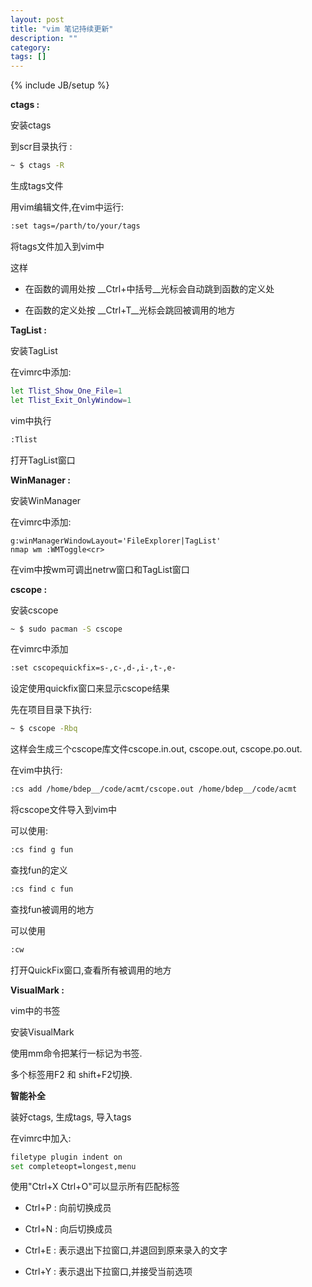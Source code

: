 ```yaml
---
layout: post
title: "vim 笔记持续更新"
description: ""
category: 
tags: []
---
```

{% include JB/setup %}

__ctags :__

安装ctags

到scr目录执行 :

```bash
~ $ ctags -R
```

生成tags文件

用vim编辑文件,在vim中运行:

```bash
:set tags=/parth/to/your/tags
```

将tags文件加入到vim中

这样

- 在函数的调用处按 __Ctrl+中括号__光标会自动跳到函数的定义处

- 在函数的定义处按 __Ctrl+T__光标会跳回被调用的地方

__TagList :__

安装TagList

在vimrc中添加:

```bash
let Tlist_Show_One_File=1
let Tlist_Exit_OnlyWindow=1
```

vim中执行

```bash
:Tlist
```
打开TagList窗口

__WinManager :__

安装WinManager

在vimrc中添加:

```baslet 
g:winManagerWindowLayout='FileExplorer|TagList'
nmap wm :WMToggle<cr>
```

在vim中按wm可调出netrw窗口和TagList窗口

__cscope :__

安装cscope

```bash
~ $ sudo pacman -S cscope
```

在vimrc中添加

```bash
:set cscopequickfix=s-,c-,d-,i-,t-,e-
```

设定使用quickfix窗口来显示cscope结果

先在项目目录下执行:

```bash
~ $ cscope -Rbq
```

这样会生成三个cscope库文件cscope.in.out, cscope.out, cscope.po.out.

在vim中执行:

```bash
:cs add /home/bdep__/code/acmt/cscope.out /home/bdep__/code/acmt
```

将cscope文件导入到vim中

可以使用:

```bash
:cs find g fun
```

查找fun的定义

```bash
:cs find c fun
```

查找fun被调用的地方

可以使用

```bash
:cw
```

打开QuickFix窗口,查看所有被调用的地方

__VisualMark :__

vim中的书签

安装VisualMark

使用mm命令把某行一标记为书签.

多个标签用F2 和 shift+F2切换.

__智能补全__

装好ctags, 生成tags, 导入tags

在vimrc中加入:

```bash
filetype plugin indent on
set completeopt=longest,menu
```

使用"Ctrl+X Ctrl+O"可以显示所有匹配标签

- Ctrl+P : 向前切换成员

- Ctrl+N : 向后切换成员

- Ctrl+E : 表示退出下拉窗口,并退回到原来录入的文字

- Ctrl+Y : 表示退出下拉窗口,并接受当前选项

